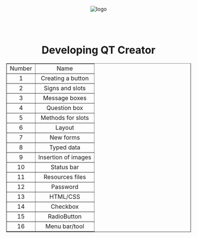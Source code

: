 <!DOCTYPE html>
<html lang="en">
    <head>
        <meta charset="UTF-8">
        <meta name="viewport" content="width=device-width, initial-scale=1">
        <link href="css/style.css" rel="stylesheet">
    </head>
       <body>
       <p align="center">
       <img src = https://qt-blog-uploads.s3.amazonaws.com/wp-content/uploads/2016/05/TheQtCompany_logo_1200x630.png alt = "logo">
       </p>
       <br>
       <br>
    <h1 align="center"> Developing QT Creator </h1>
    <table align ="center" border="1">
        <tr> 
            <td align="center">Number</td>
            <td align="center">Name</td>
        </tr>
        <tr align="middle"> 
            <td text-aling="center">1</td>
            <td>Creating a button</td>
        </tr>
        <tr align="middle"> 
            <td text-aling="center">2</td>
            <td>Signs and slots</td>
        </tr>
        <tr align="middle"> 
            <td text-aling="center">3</td>
            <td>Message boxes</td>
        </tr>
        <tr align="middle"> 
            <td text-aling="center">4</td>
            <td>Question box</td>
        </tr>
        <tr align="middle"> 
            <td text-aling="center">5</td>
            <td>Methods for slots</td>
        </tr>
        <tr align="middle"> 
            <td text-aling="center">6</td>
            <td>Layout</td>
        </tr>
        <tr align="middle"> 
            <td text-aling="center">7</td>
            <td>New forms</td>
        </tr>
        <tr align="middle"> 
            <td text-aling="center">8</td>
            <td>Typed data</td>
        </tr>
        <tr align="middle"> 
            <td text-aling="center">9</td>
            <td>Insertion of images</td>
        </tr>
        <tr align="middle"> 
            <td text-aling="center">10</td>
            <td>Status bar</td>
        </tr>
        <tr align="middle"> 
            <td text-aling="center">11</td>
            <td>Resources files</td>
        </tr>
        <tr align="middle"> 
            <td text-aling="center">12</td>
            <td>Password</td>
        </tr>
        <tr align="middle"> 
            <td text-aling="center">13</td>
            <td>HTML/CSS</td>
        </tr>
        <tr align="middle">
            <td text-aling="center">14</td>
            <td>Checkbox</td>
        </tr>
        <tr align="middle">
            <td text-aling="center">15</td>
            <td>RadioButton</td>
        </tr>
        <tr align="middle">
            <td text-aling="center">16</td>
            <td>Menu bar/tool</td>
        </tr>
    </table>
    </body>
</html>
